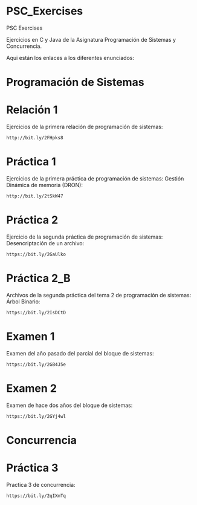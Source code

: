 # PSC_Exercises
PSC Exercises

Ejercicios en C y Java de la Asignatura Programación de Sistemas y Concurrencia.

Aqui están los enlaces a los diferentes enunciados: 

# Programación de Sistemas
# Relación 1
Ejercicios de la primera relación de programación de sistemas:

    http://bit.ly/2FHpks8


# Práctica 1
Ejercicios de la primera práctica de programación de sistemas: Gestión Dinámica de memoria (DRON):

    http://bit.ly/2tSkW47

# Práctica 2
Ejercicio de la segunda práctica de programación de sistemas: Desencriptación de un archivo:

    https://bit.ly/2GaUlko

# Práctica 2_B
Archivos de la segunda práctica del tema 2 de programación de sistemas: Árbol Binario:
    
    https://bit.ly/2IsDCtD

# Examen 1
Examen del año pasado del parcial del bloque de sistemas:

    https://bit.ly/2GB4J5e

# Examen 2
Examen de hace dos años del bloque de sistemas:

    https://bit.ly/2GYj4wl

# Concurrencia
# Práctica 3
Practica 3 de concurrencia:
    
    https://bit.ly/2qIXmTq
